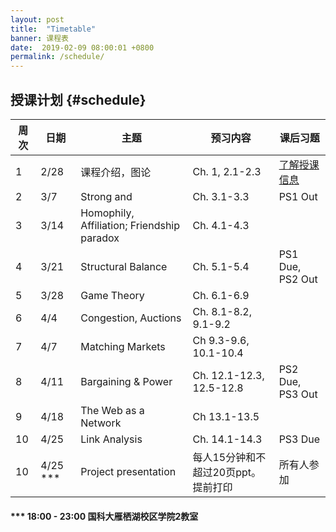 ```yaml
---
layout: post
title:  "Timetable"
banner: 课程表
date:  2019-02-09 08:00:01 +0800
permalink: /schedule/
---
```


授课计划 {#schedule}
----------------------------------------

周次|日期|主题|预习内容|课后习题
-------|------|------|------------|------------
1 | 2/28 |课程介绍，图论|Ch. 1, 2.1-2.3| [了解授课信息](https://tjluo-ucas.github.io/ns)
2 |	3/7	|Strong and |Ch. 3.1-3.3|PS1 Out
3 |3/14	|Homophily, Affiliation; Friendship paradox|Ch. 4.1-4.3|	
4 |3/21	|Structural Balance|	 Ch. 5.1-5.4	|PS1 Due, PS2 Out
5 |	3/28|Game Theory	|Ch. 6.1-6.9|
6 |	4/4	| Congestion, Auctions|Ch. 8.1-8.2, 9.1-9.2|
7 |	4/7	|Matching Markets	| Ch 9.3-9.6, 10.1-10.4|
8 |	4/11|Bargaining & Power	|Ch. 12.1-12.3, 12.5-12.8|PS2 Due, PS3 Out
9 |	4/18|The Web as a Network|Ch 13.1-13.5|	
10|	4/25|Link Analysis|	  Ch. 14.1-14.3| PS3 Due
10| 4/25 *** |Project presentation|每人15分钟和不超过20页ppt。提前打印 |所有人参加

#### *** 18:00 - 23:00 国科大雁栖湖校区学院2教室
